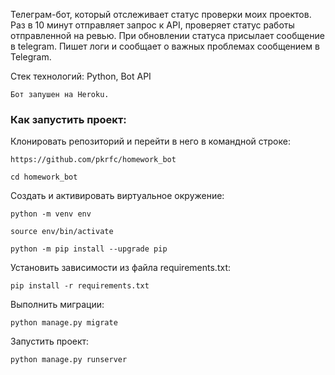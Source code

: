 Телеграм-бот, который отслеживает статус проверки моих проектов.
Раз в 10 минут отправляет запрос к API, проверяет статус работы отправленной на ревью.
При обновлении статуса присылает сообщение в telegram. Пишет логи и сообщает о важных проблемах сообщением в Telegram.

Стек технологий:
Python, Bot API 


```
Бот запушен на Heroku.
```

### Как запустить проект:

Клонировать репозиторий и перейти в него в командной строке:

```
https://github.com/pkrfc/homework_bot
```

```
cd homework_bot
```

Cоздать и активировать виртуальное окружение:

```
python -m venv env
```

```
source env/bin/activate
```

```
python -m pip install --upgrade pip
```

Установить зависимости из файла requirements.txt:

```
pip install -r requirements.txt
```

Выполнить миграции:

```
python manage.py migrate
```

Запустить проект:

```
python manage.py runserver
```

